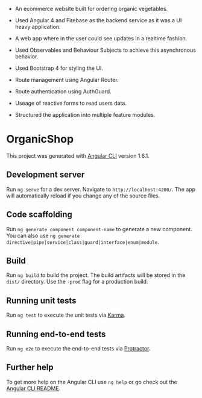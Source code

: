 - An ecommerce website built for ordering organic vegetables.
- Used Angular 4 and Firebase as the backend service as it was a UI heavy application.

- A web app where in the user could see updates in a realtime fashion.
- Used Observables and Behaviour Subjects to achieve this asynchronous behavior.
- Used Bootstrap 4 for styling the UI.
- Route management using Angular Router.
- Route authentication using AuthGuard.
- Useage of reactive forms to read users data.
- Structured the application into multiple feature modules.




# OrganicShop

This project was generated with [Angular CLI](https://github.com/angular/angular-cli) version 1.6.1.

## Development server

Run `ng serve` for a dev server. Navigate to `http://localhost:4200/`. The app will automatically reload if you change any of the source files.

## Code scaffolding

Run `ng generate component component-name` to generate a new component. You can also use `ng generate directive|pipe|service|class|guard|interface|enum|module`.

## Build

Run `ng build` to build the project. The build artifacts will be stored in the `dist/` directory. Use the `-prod` flag for a production build.

## Running unit tests

Run `ng test` to execute the unit tests via [Karma](https://karma-runner.github.io).

## Running end-to-end tests

Run `ng e2e` to execute the end-to-end tests via [Protractor](http://www.protractortest.org/).

## Further help

To get more help on the Angular CLI use `ng help` or go check out the [Angular CLI README](https://github.com/angular/angular-cli/blob/master/README.md).

